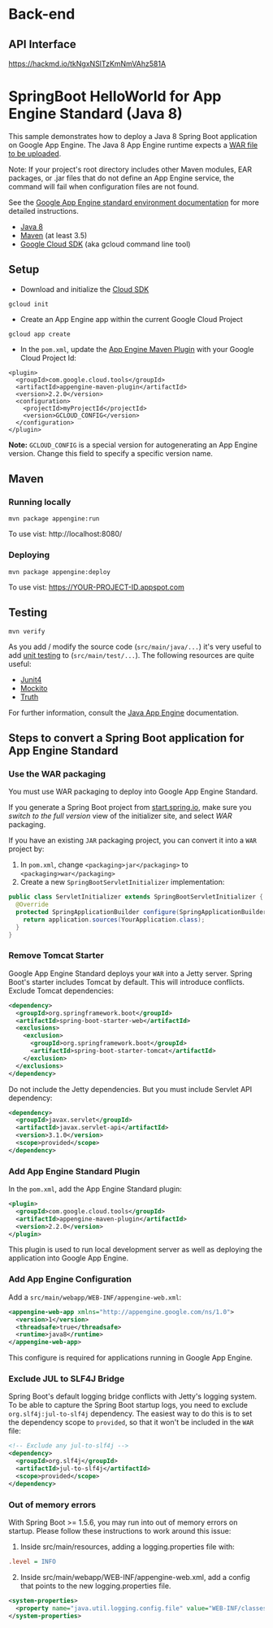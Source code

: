 Back-end
============================

## API Interface
https://hackmd.io/tkNgxNSlTzKmNmVAhz581A

SpringBoot HelloWorld for App Engine Standard (Java 8)
============================

This sample demonstrates how to deploy a Java 8 Spring Boot application on
Google App Engine. The Java 8 App Engine runtime expects a
[WAR file to be uploaded](https://cloud.google.com/appengine/docs/standard/java/tools/uploadinganapp).

Note: If your project's root directory includes other Maven modules, EAR packages,
or .jar files that do not define an App Engine service, the command will fail when
configuration files are not found.

See the [Google App Engine standard environment documentation][ae-docs] for more
detailed instructions.

[ae-docs]: https://cloud.google.com/appengine/docs/java/

* [Java 8](http://www.oracle.com/technetwork/java/javase/downloads/index.html)
* [Maven](https://maven.apache.org/download.cgi) (at least 3.5)
* [Google Cloud SDK](https://cloud.google.com/sdk/) (aka gcloud command line tool)

## Setup

* Download and initialize the [Cloud SDK](https://cloud.google.com/sdk/)

```
gcloud init
```

* Create an App Engine app within the current Google Cloud Project

```
gcloud app create
```

* In the `pom.xml`, update the [App Engine Maven Plugin](https://cloud.google.com/appengine/docs/standard/java/tools/maven-reference)
  with your Google Cloud Project Id:

```
<plugin>
  <groupId>com.google.cloud.tools</groupId>
  <artifactId>appengine-maven-plugin</artifactId>
  <version>2.2.0</version>
  <configuration>
    <projectId>myProjectId</projectId>
    <version>GCLOUD_CONFIG</version>
  </configuration>
</plugin>
```
**Note:** `GCLOUD_CONFIG` is a special version for autogenerating an App Engine
version. Change this field to specify a specific version name.

## Maven
### Running locally

`mvn package appengine:run`

To use vist: http://localhost:8080/

### Deploying

`mvn package appengine:deploy`

To use vist:  https://YOUR-PROJECT-ID.appspot.com

## Testing

`mvn verify`

As you add / modify the source code (`src/main/java/...`) it's very useful to add [unit testing](https://cloud.google.com/appengine/docs/java/tools/localunittesting)
to (`src/main/test/...`).  The following resources are quite useful:

* [Junit4](http://junit.org/junit4/)
* [Mockito](http://mockito.org/)
* [Truth](http://google.github.io/truth/)


For further information, consult the
[Java App Engine](https://developers.google.com/appengine/docs/java/overview) documentation.

## Steps to convert a Spring Boot application for App Engine Standard
### Use the WAR packaging
You must use WAR packaging to deploy into Google App Engine Standard.

If you generate a Spring Boot project from [start.spring.io](http://start.spring.io/),
make sure you *switch to the full version* view of the initializer site, and select *WAR*
packaging.

If you have an existing `JAR` packaging project, you can convert it into a `WAR` project by:
1. In `pom.xml`, change `<packaging>jar</packaging>` to `<packaging>war</packaging>`
1. Create a new `SpringBootServletInitializer` implementation:

```java
public class ServletInitializer extends SpringBootServletInitializer {
  @Override
  protected SpringApplicationBuilder configure(SpringApplicationBuilder application) {
    return application.sources(YourApplication.class);
  }
}
```

### Remove Tomcat Starter
Google App Engine Standard deploys your `WAR` into a Jetty server. Spring Boot's starter
includes Tomcat by default. This will introduce conflicts. Exclude Tomcat dependencies:
```xml
<dependency>
  <groupId>org.springframework.boot</groupId>
  <artifactId>spring-boot-starter-web</artifactId>
  <exclusions>
    <exclusion>
      <groupId>org.springframework.boot</groupId>
      <artifactId>spring-boot-starter-tomcat</artifactId>
    </exclusion>
  </exclusions>
</dependency>
```

Do not include the Jetty dependencies. But you must include Servlet API dependency:
```xml
<dependency>
  <groupId>javax.servlet</groupId>
  <artifactId>javax.servlet-api</artifactId>
  <version>3.1.0</version>
  <scope>provided</scope>
</dependency>
```

### Add App Engine Standard Plugin
In the `pom.xml`, add the App Engine Standard plugin:
```xml
<plugin>
  <groupId>com.google.cloud.tools</groupId>
  <artifactId>appengine-maven-plugin</artifactId>
  <version>2.2.0</version>
</plugin>
```

This plugin is used to run local development server as well as deploying the application
into Google App Engine.

### Add App Engine Configuration
Add a `src/main/webapp/WEB-INF/appengine-web.xml`:
```xml
<appengine-web-app xmlns="http://appengine.google.com/ns/1.0">
  <version>1</version>
  <threadsafe>true</threadsafe>
  <runtime>java8</runtime>
</appengine-web-app>
```

This configure is required for applications running in Google App Engine.

### Exclude JUL to SLF4J Bridge
Spring Boot's default logging bridge conflicts with Jetty's logging system.
To be able to capture the Spring Boot startup logs, you need to exclude
`org.slf4j:jul-to-slf4j` dependency.  The easiest way to do this is to
set the dependency scope to `provided`, so that it won't be included in
the `WAR` file:

```xml
<!-- Exclude any jul-to-slf4j -->
<dependency>
  <groupId>org.slf4j</groupId>
  <artifactId>jul-to-slf4j</artifactId>
  <scope>provided</scope>
</dependency>
```

### Out of memory errors

With Spring Boot >= 1.5.6, you may run into out of memory errors on startup.
Please follow these instructions to work around this issue:

1. Inside src/main/resources, adding a logging.properties file with:
```ini
.level = INFO
```
2. Inside src/main/webapp/WEB-INF/appengine-web.xml, add a config that points to the new logging.properties file.
```xml
<system-properties>
  <property name="java.util.logging.config.file" value="WEB-INF/classes/logging.properties"/>
</system-properties>
```
